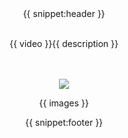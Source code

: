 <center>
{{ snippet:header }}
<br><br>

{{ video }}{{ description }}
<br><br><br>

![](https://i.imgur.com/vRHzUJp.gif)

{{ images }}

{{ snippet:footer }}
</center>